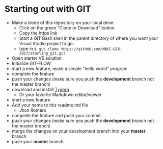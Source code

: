 # Starting out with GIT

* Make a clone of this repository on your local drive
    * Click on the green "Clone or Download" button
    * Copy the https link
    * Start a GIT Bash shell in the parent directory of where you want your Visual Studio project to go. 
    *  type in `$ git clone https://github.com/NBCC-GEX-2017/starting_git.git`
* Open starter VS solution
* Initialize GIT-FLOW
* start a new feature, make a simple "hello world" program
* complete the feature 
* push your changes (make sure you push the **development** branch not the master branch) 
* download and install [Typora](https://www.typora.io/#windows) 
    * Or your favorite Markdown editor/viewer
* start a new feature 
* Add your name to this readme.md file
    * Jhon Romero
* complete the feature and push your commit. 
* push your changes  (make sure you push the **development** branch not the master branch) 
* merge the changes on your development branch into your **master** branch
* push your **master** branch

